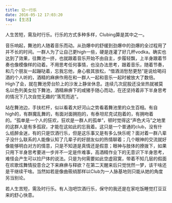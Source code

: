 ```yaml
---
title: 记一行乐
date: 2016-05-12 17:03:20
tags: [生活]
---
```

人生苦短，需及时行乐。行乐的方式多种多样，Clubing算是其中之一。

<!-- more -->

音乐响起，舞池的人随着音乐而动。从劲爆中的舒缓到劲爆中的劲爆的全过程用了并不长的时间。一群人为了让自己更high一些，硬是连灌了好几杯vodka。确实也达到了效果，往舞池一挤，也就跟着音乐开始不由自主，步履轻飘，上半身跟着节奏也像模像样的动着。不用思考任何事情，也没办法思考，跟着音乐，随着节奏，和几个朋友一起蹦哒着，忘我忘他，身心极其放松，“借酒消愁愁更愁”是说给喝闷酒的个人听的，酒精的麻痹作用在和一群人一起和音乐一起时被放大了数倍。High了会，就在舞池旁台阶上的沙发上静坐休息。连续几次屁股还没坐热就被莫名以色列美女拉下舞池，酒精麻痹下的咸猪手随心而动，在还坚持着非下半身思考的情况下几次自觉无趣的“落荒而逃”。

站在舞池边，手扶栏杆，似以看着大好河山之势看着舞池里的众生百相。有自 high的，有群魔乱舞的，有面对面拥抱的，有泰坦尼克试抱着的，有拥吻着的。“孤单是一个人的狂欢，狂欢是一群人的孤单”，顿时觉得这“声色犬马”之地里的这群人是有多孤寂，才能在这如此的忘我着。这只是一个普通的club，没有什么纸醉金迷，有的只是饮酒行乐，但是这乐事又是有多么快乐呢？面对着一群八辈子没什么联系的人能像认知了几辈子的好朋友似的热情聊着；几个眼神的交流就好像能够明白对方的情意，只是不知道是真情还是假意；眼神与肢体的撩拨下，如果只用下半身思考要进一步并不一定是件难事，高酒精作业下的无意识下半身思考，难怪会产生可以捡尸体的说法。只是为何需要如此空虚寂寞，带着不知几层的假面在欢歌炫舞情投意合之下来麻痹与释欲？在第二天醒来后只觉恍然一梦，该干啥还是干继续干啥。当然如若是像曲筱绡那样以Club为一人脉基地则只能从她的角度另当别论。

若人生苦短，需及时行乐。有人泡吧饮酒行乐，保守的我还是在家吃饭睡觉打豆豆来的舒心快意。
